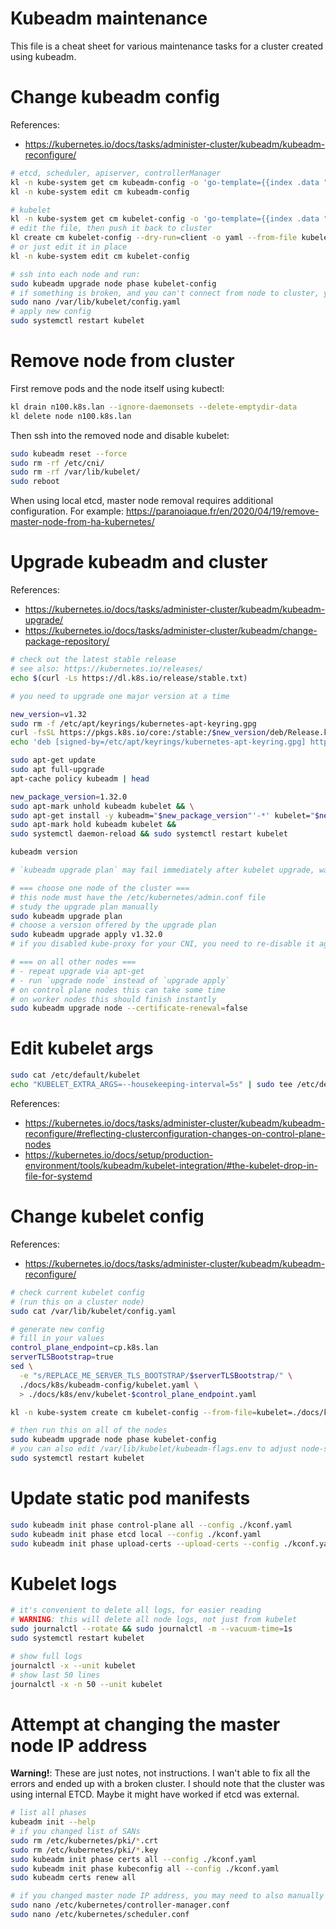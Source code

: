 
# Kubeadm maintenance

This file is a cheat sheet for various maintenance tasks for a cluster created using kubeadm.

# Change kubeadm config

References:
- https://kubernetes.io/docs/tasks/administer-cluster/kubeadm/kubeadm-reconfigure/

```bash
# etcd, scheduler, apiserver, controllerManager
kl -n kube-system get cm kubeadm-config -o 'go-template={{index .data "ClusterConfiguration"}}' > ./docs/k8s/env/cluster-config.yaml
kl -n kube-system edit cm kubeadm-config

# kubelet
kl -n kube-system get cm kubelet-config -o 'go-template={{index .data "kubelet"}}' > ./docs/k8s/env/kubelet-config.yaml
# edit the file, then push it back to cluster
kl create cm kubelet-config --dry-run=client -o yaml --from-file kubelet=./docs/k8s/env/kubelet-config.yaml | kl -n kube-system replace cm kubelet-config -f -
# or just edit it in place
kl -n kube-system edit cm kubelet-config

# ssh into each node and run:
sudo kubeadm upgrade node phase kubelet-config
# if something is broken, and you can't connect from node to cluster, you can edit kubelet locally
sudo nano /var/lib/kubelet/config.yaml
# apply new config
sudo systemctl restart kubelet
```

# Remove node from cluster

First remove pods and the node itself using kubectl:

```bash
kl drain n100.k8s.lan --ignore-daemonsets --delete-emptydir-data
kl delete node n100.k8s.lan
```

Then ssh into the removed node and disable kubelet:

```bash
sudo kubeadm reset --force
sudo rm -rf /etc/cni/
sudo rm -rf /var/lib/kubelet/
sudo reboot
```

When using local etcd, master node removal requires additional configuration.
For example: https://paranoiaque.fr/en/2020/04/19/remove-master-node-from-ha-kubernetes/

# Upgrade kubeadm and cluster

References:
- https://kubernetes.io/docs/tasks/administer-cluster/kubeadm/kubeadm-upgrade/
- https://kubernetes.io/docs/tasks/administer-cluster/kubeadm/change-package-repository/

```bash
# check out the latest stable release
# see also: https://kubernetes.io/releases/
echo $(curl -Ls https://dl.k8s.io/release/stable.txt)

# you need to upgrade one major version at a time

new_version=v1.32
sudo rm -f /etc/apt/keyrings/kubernetes-apt-keyring.gpg
curl -fsSL https://pkgs.k8s.io/core:/stable:/$new_version/deb/Release.key | sudo gpg --dearmor -o /etc/apt/keyrings/kubernetes-apt-keyring.gpg
echo 'deb [signed-by=/etc/apt/keyrings/kubernetes-apt-keyring.gpg] https://pkgs.k8s.io/core:/stable:/'"$new_version"'/deb/ /' | sudo tee /etc/apt/sources.list.d/kubernetes.list

sudo apt-get update
sudo apt full-upgrade
apt-cache policy kubeadm | head

new_package_version=1.32.0
sudo apt-mark unhold kubeadm kubelet && \
sudo apt-get install -y kubeadm="$new_package_version"'-*' kubelet="$new_package_version"'-*' && \
sudo apt-mark hold kubeadm kubelet &&
sudo systemctl daemon-reload && sudo systemctl restart kubelet

kubeadm version

# `kubeadm upgrade plan` may fail immediately after kubelet upgrade, wait a bit if this happens

# === choose one node of the cluster ===
# this node must have the /etc/kubernetes/admin.conf file
# study the upgrade plan manually
sudo kubeadm upgrade plan
# choose a version offered by the upgrade plan
sudo kubeadm upgrade apply v1.32.0
# if you disabled kube-proxy for your CNI, you need to re-disable it again after the upgrade

# === on all other nodes ===
# - repeat upgrade via apt-get
# - run `upgrade node` instead of `upgrade apply`
# on control plane nodes this can take some time
# on worker nodes this should finish instantly
sudo kubeadm upgrade node --certificate-renewal=false
```

# Edit kubelet args

```bash
sudo cat /etc/default/kubelet
echo "KUBELET_EXTRA_ARGS=--housekeeping-interval=5s" | sudo tee /etc/default/kubelet
```

References:
- https://kubernetes.io/docs/tasks/administer-cluster/kubeadm/kubeadm-reconfigure/#reflecting-clusterconfiguration-changes-on-control-plane-nodes
- https://kubernetes.io/docs/setup/production-environment/tools/kubeadm/kubelet-integration/#the-kubelet-drop-in-file-for-systemd

# Change kubelet config

References:
- https://kubernetes.io/docs/tasks/administer-cluster/kubeadm/kubeadm-reconfigure/

```bash
# check current kubelet config
# (run this on a cluster node)
sudo cat /var/lib/kubelet/config.yaml

# generate new config
# fill in your values
control_plane_endpoint=cp.k8s.lan
serverTLSBootstrap=true
sed \
  -e "s/REPLACE_ME_SERVER_TLS_BOOTSTRAP/$serverTLSBootstrap/" \
  ./docs/k8s/kubeadm-config/kubelet.yaml \
  > ./docs/k8s/env/kubelet-$control_plane_endpoint.yaml

kl -n kube-system create cm kubelet-config --from-file=kubelet=./docs/k8s/env/kubelet-$control_plane_endpoint.yaml -o yaml --dry-run=client | kl apply -f -

# then run this on all of the nodes
sudo kubeadm upgrade node phase kubelet-config
# you can also edit /var/lib/kubelet/kubeadm-flags.env to adjust node-specific config
sudo systemctl restart kubelet
```

# Update static pod manifests

```bash
sudo kubeadm init phase control-plane all --config ./kconf.yaml
sudo kubeadm init phase etcd local --config ./kconf.yaml
sudo kubeadm init phase upload-certs --upload-certs --config ./kconf.yaml
```

# Kubelet logs

```bash
# it's convenient to delete all logs, for easier reading
# WARNING: this will delete all node logs, not just from kubelet
sudo journalctl --rotate && sudo journalctl -m --vacuum-time=1s
sudo systemctl restart kubelet

# show full logs
journalctl -x --unit kubelet
# show last 50 lines
journalctl -x -n 50 --unit kubelet
```

# Attempt at changing the master node IP address

**Warning!**: These are just notes, not instructions.
I wan't able to fix all the errors and ended up with a broken cluster.
I should note that the cluster was using internal ETCD.
Maybe it might have worked if etcd was external.

```bash
# list all phases
kubeadm init --help
# if you changed list of SANs
sudo rm /etc/kubernetes/pki/*.crt
sudo rm /etc/kubernetes/pki/*.key
sudo kubeadm init phase certs all --config ./kconf.yaml
sudo kubeadm init phase kubeconfig all --config ./kconf.yaml
sudo kubeadm certs renew all

# if you changed master node IP address, you may need to also manually edit kubeconfig files
sudo nano /etc/kubernetes/controller-manager.conf
sudo nano /etc/kubernetes/scheduler.conf
```
